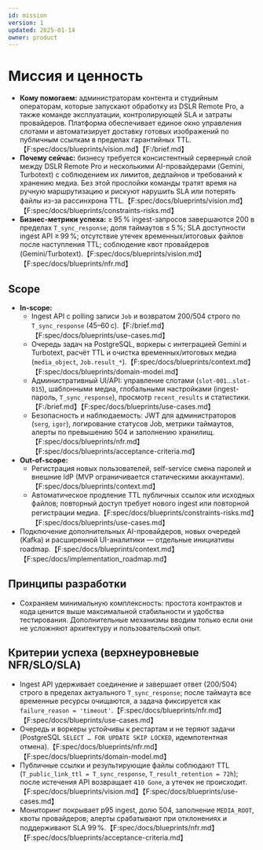 ```yaml
---
id: mission
version: 1
updated: 2025-01-14
owner: product
---
```


# Миссия и ценность
- **Кому помогаем:** администраторам контента и студийным операторам, которые запускают обработку из DSLR Remote Pro, а также команде эксплуатации, контролирующей SLA и затраты провайдеров. Платформа обеспечивает единое окно управления слотами и автоматизирует доставку готовых изображений по публичным ссылкам в пределах гарантийных TTL.【F:spec/docs/blueprints/vision.md】【F:/brief.md】
- **Почему сейчас:** бизнесу требуется консистентный серверный слой между DSLR Remote Pro и несколькими AI-провайдерами (Gemini, Turbotext) с соблюдением их лимитов, дедлайнов и требований к хранению медиа. Без этой прослойки команды тратят время на ручную маршрутизацию и рискуют нарушить SLA или потерять файлы из-за рассинхрона TTL.【F:spec/docs/blueprints/vision.md】【F:spec/docs/blueprints/constraints-risks.md】
- **Бизнес-метрики успеха:** ≥ 95 % ingest-запросов завершаются 200 в пределах `T_sync_response`; доля таймаутов ≤ 5 %; SLA доступности ingest API ≥ 99 %; отсутствие утечек временных/итоговых файлов после наступления TTL; соблюдение квот провайдеров (Gemini/Turbotext).【F:spec/docs/blueprints/vision.md】【F:spec/docs/blueprints/nfr.md】

## Scope
- **In-scope:**
  - Ingest API с polling записи `Job` и возвратом 200/504 строго по `T_sync_response` (45–60 с).【F:/brief.md】【F:spec/docs/blueprints/use-cases.md】
  - Очередь задач на PostgreSQL, воркеры с интеграцией Gemini и Turbotext, расчёт TTL и очистка временных/итоговых медиа (`media_object`, `Job.result_*`).【F:spec/docs/blueprints/context.md】【F:spec/docs/blueprints/domain-model.md】
  - Административный UI/API: управление слотами (`slot-001`…`slot-015`), шаблонными медиа, глобальными настройками (ingest-пароль, `T_sync_response`), просмотр `recent_results` и статистики.【F:/brief.md】【F:spec/docs/blueprints/use-cases.md】
  - Безопасность и наблюдаемость: JWT для администраторов (`serg`, `igor`), логирование статусов Job, метрики таймаутов, алерты по превышению 504 и заполнению хранилищ.【F:spec/docs/blueprints/nfr.md】【F:spec/docs/blueprints/acceptance-criteria.md】
- **Out-of-scope:**
  - Регистрация новых пользователей, self-service смена паролей и внешние IdP (MVP ограничивается статическими аккаунтами).【F:spec/docs/blueprints/context.md】
  - Автоматическое продление TTL публичных ссылок или исходных файлов; повторный доступ требует нового ingest или повторной регистрации медиа.【F:spec/docs/blueprints/constraints-risks.md】【F:spec/docs/blueprints/use-cases.md】
- Подключение дополнительных AI-провайдеров, новых очередей (Kafka) и расширенной UI-аналитики — отдельные инициативы roadmap.【F:spec/docs/blueprints/context.md】【F:spec/docs/implementation_roadmap.md】

## Принципы разработки
- Сохраняем минимальную комплексность: простота контрактов и кода ценится выше максимальной стабильности и удобства тестирования. Дополнительные механизмы вводим только если они не усложняют архитектуру и пользовательский опыт.

## Критерии успеха (верхнеуровневые NFR/SLO/SLA)
- Ingest API удерживает соединение и завершает ответ (200/504) строго в пределах актуального `T_sync_response`; после таймаута все временные ресурсы очищаются, а задача фиксируется как `failure_reason = 'timeout'`.【F:spec/docs/blueprints/nfr.md】【F:spec/docs/blueprints/use-cases.md】
- Очередь и воркеры устойчивы к рестартам и не теряют задачи (PostgreSQL `SELECT … FOR UPDATE SKIP LOCKED`, идемпотентная отмена).【F:spec/docs/blueprints/nfr.md】【F:spec/docs/blueprints/domain-model.md】
- Публичные ссылки и результирующие файлы соблюдают TTL (`T_public_link_ttl = T_sync_response`, `T_result_retention = 72h`); после истечения API возвращает `410 Gone`, а утечек не происходит.【F:spec/docs/blueprints/vision.md】【F:spec/docs/blueprints/use-cases.md】
- Мониторинг покрывает p95 ingest, долю 504, заполнение `MEDIA_ROOT`, квоты провайдеров; алерты срабатывают при отклонениях и поддерживают SLA 99 %.【F:spec/docs/blueprints/nfr.md】【F:spec/docs/blueprints/acceptance-criteria.md】
